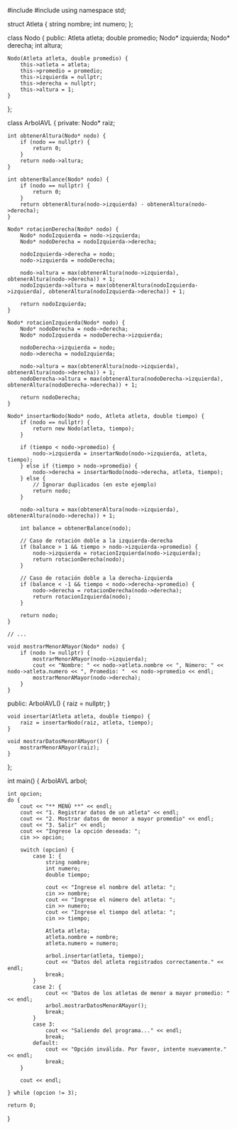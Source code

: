 #include <iostream>
#include <string>
using namespace std;

struct Atleta {
    string nombre;
    int numero;
};

class Nodo {
public:
    Atleta atleta;
    double promedio;
    Nodo* izquierda;
    Nodo* derecha;
    int altura;

    Nodo(Atleta atleta, double promedio) {
        this->atleta = atleta;
        this->promedio = promedio;
        this->izquierda = nullptr;
        this->derecha = nullptr;
        this->altura = 1;
    }
};

class ArbolAVL {
private:
    Nodo* raiz;

    int obtenerAltura(Nodo* nodo) {
        if (nodo == nullptr) {
            return 0;
        }
        return nodo->altura;
    }

    int obtenerBalance(Nodo* nodo) {
        if (nodo == nullptr) {
            return 0;
        }
        return obtenerAltura(nodo->izquierda) - obtenerAltura(nodo->derecha);
    }

    Nodo* rotacionDerecha(Nodo* nodo) {
        Nodo* nodoIzquierda = nodo->izquierda;
        Nodo* nodoDerecha = nodoIzquierda->derecha;

        nodoIzquierda->derecha = nodo;
        nodo->izquierda = nodoDerecha;

        nodo->altura = max(obtenerAltura(nodo->izquierda), obtenerAltura(nodo->derecha)) + 1;
        nodoIzquierda->altura = max(obtenerAltura(nodoIzquierda->izquierda), obtenerAltura(nodoIzquierda->derecha)) + 1;

        return nodoIzquierda;
    }

    Nodo* rotacionIzquierda(Nodo* nodo) {
        Nodo* nodoDerecha = nodo->derecha;
        Nodo* nodoIzquierda = nodoDerecha->izquierda;

        nodoDerecha->izquierda = nodo;
        nodo->derecha = nodoIzquierda;

        nodo->altura = max(obtenerAltura(nodo->izquierda), obtenerAltura(nodo->derecha)) + 1;
        nodoDerecha->altura = max(obtenerAltura(nodoDerecha->izquierda), obtenerAltura(nodoDerecha->derecha)) + 1;

        return nodoDerecha;
    }

    Nodo* insertarNodo(Nodo* nodo, Atleta atleta, double tiempo) {
        if (nodo == nullptr) {
            return new Nodo(atleta, tiempo);
        }

        if (tiempo < nodo->promedio) {
            nodo->izquierda = insertarNodo(nodo->izquierda, atleta, tiempo);
        } else if (tiempo > nodo->promedio) {
            nodo->derecha = insertarNodo(nodo->derecha, atleta, tiempo);
        } else {
            // Ignorar duplicados (en este ejemplo)
            return nodo;
        }

        nodo->altura = max(obtenerAltura(nodo->izquierda), obtenerAltura(nodo->derecha)) + 1;

        int balance = obtenerBalance(nodo);

        // Caso de rotación doble a la izquierda-derecha
        if (balance > 1 && tiempo > nodo->izquierda->promedio) {
            nodo->izquierda = rotacionIzquierda(nodo->izquierda);
            return rotacionDerecha(nodo);
        }

        // Caso de rotación doble a la derecha-izquierda
        if (balance < -1 && tiempo < nodo->derecha->promedio) {
            nodo->derecha = rotacionDerecha(nodo->derecha);
            return rotacionIzquierda(nodo);
        }

        return nodo;
    }

    // ...

    void mostrarMenorAMayor(Nodo* nodo) {
        if (nodo != nullptr) {
            mostrarMenorAMayor(nodo->izquierda);
            cout << "Nombre: " << nodo->atleta.nombre << ", Número: " << nodo->atleta.numero << ", Promedio: "  << nodo->promedio << endl;
            mostrarMenorAMayor(nodo->derecha);
        }
    }

public:
    ArbolAVL() {
        raiz = nullptr;
    }

    void insertar(Atleta atleta, double tiempo) {
        raiz = insertarNodo(raiz, atleta, tiempo);
    }

    void mostrarDatosMenorAMayor() {
        mostrarMenorAMayor(raiz);
    }
};

int main() {
    ArbolAVL arbol;

    int opcion;
    do {
        cout << "** MENÚ **" << endl;
        cout << "1. Registrar datos de un atleta" << endl;
        cout << "2. Mostrar datos de menor a mayor promedio" << endl;
        cout << "3. Salir" << endl;
        cout << "Ingrese la opción deseada: ";
        cin >> opcion;

        switch (opcion) {
            case 1: {
                string nombre;
                int numero;
                double tiempo;

                cout << "Ingrese el nombre del atleta: ";
                cin >> nombre;
                cout << "Ingrese el número del atleta: ";
                cin >> numero;
                cout << "Ingrese el tiempo del atleta: ";
                cin >> tiempo;

                Atleta atleta;
                atleta.nombre = nombre;
                atleta.numero = numero;

                arbol.insertar(atleta, tiempo);
                cout << "Datos del atleta registrados correctamente." << endl;
                break;
            }
            case 2: {
                cout << "Datos de los atletas de menor a mayor promedio: " << endl;
                arbol.mostrarDatosMenorAMayor();
                break;
            }
            case 3:
                cout << "Saliendo del programa..." << endl;
                break;
            default:
                cout << "Opción inválida. Por favor, intente nuevamente." << endl;
                break;
        }

        cout << endl;

    } while (opcion != 3);

    return 0;
}
